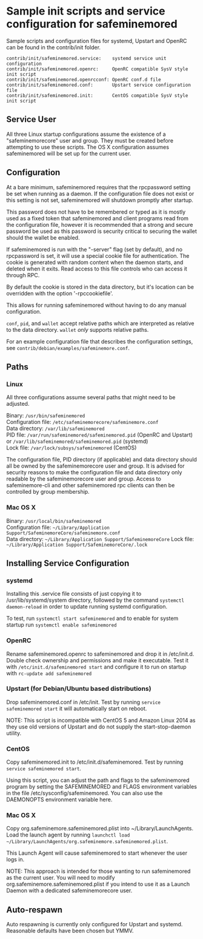 Sample init scripts and service configuration for safeminemored
==========================================================

Sample scripts and configuration files for systemd, Upstart and OpenRC
can be found in the contrib/init folder.

    contrib/init/safeminemored.service:    systemd service unit configuration
    contrib/init/safeminemored.openrc:     OpenRC compatible SysV style init script
    contrib/init/safeminemored.openrcconf: OpenRC conf.d file
    contrib/init/safeminemored.conf:       Upstart service configuration file
    contrib/init/safeminemored.init:       CentOS compatible SysV style init script

Service User
---------------------------------

All three Linux startup configurations assume the existence of a "safeminemorecore" user
and group.  They must be created before attempting to use these scripts.
The OS X configuration assumes safeminemored will be set up for the current user.

Configuration
---------------------------------

At a bare minimum, safeminemored requires that the rpcpassword setting be set
when running as a daemon.  If the configuration file does not exist or this
setting is not set, safeminemored will shutdown promptly after startup.

This password does not have to be remembered or typed as it is mostly used
as a fixed token that safeminemored and client programs read from the configuration
file, however it is recommended that a strong and secure password be used
as this password is security critical to securing the wallet should the
wallet be enabled.

If safeminemored is run with the "-server" flag (set by default), and no rpcpassword is set,
it will use a special cookie file for authentication. The cookie is generated with random
content when the daemon starts, and deleted when it exits. Read access to this file
controls who can access it through RPC.

By default the cookie is stored in the data directory, but it's location can be overridden
with the option '-rpccookiefile'.

This allows for running safeminemored without having to do any manual configuration.

`conf`, `pid`, and `wallet` accept relative paths which are interpreted as
relative to the data directory. `wallet` *only* supports relative paths.

For an example configuration file that describes the configuration settings,
see `contrib/debian/examples/safeminemore.conf`.

Paths
---------------------------------

### Linux

All three configurations assume several paths that might need to be adjusted.

Binary:              `/usr/bin/safeminemored`  
Configuration file:  `/etc/safeminemorecore/safeminemore.conf`  
Data directory:      `/var/lib/safeminemored`  
PID file:            `/var/run/safeminemored/safeminemored.pid` (OpenRC and Upstart) or `/var/lib/safeminemored/safeminemored.pid` (systemd)  
Lock file:           `/var/lock/subsys/safeminemored` (CentOS)  

The configuration file, PID directory (if applicable) and data directory
should all be owned by the safeminemorecore user and group.  It is advised for security
reasons to make the configuration file and data directory only readable by the
safeminemorecore user and group.  Access to safeminemore-cli and other safeminemored rpc clients
can then be controlled by group membership.

### Mac OS X

Binary:              `/usr/local/bin/safeminemored`  
Configuration file:  `~/Library/Application Support/SafeminemoreCore/safeminemore.conf`  
Data directory:      `~/Library/Application Support/SafeminemoreCore`
Lock file:           `~/Library/Application Support/SafeminemoreCore/.lock`

Installing Service Configuration
-----------------------------------

### systemd

Installing this .service file consists of just copying it to
/usr/lib/systemd/system directory, followed by the command
`systemctl daemon-reload` in order to update running systemd configuration.

To test, run `systemctl start safeminemored` and to enable for system startup run
`systemctl enable safeminemored`

### OpenRC

Rename safeminemored.openrc to safeminemored and drop it in /etc/init.d.  Double
check ownership and permissions and make it executable.  Test it with
`/etc/init.d/safeminemored start` and configure it to run on startup with
`rc-update add safeminemored`

### Upstart (for Debian/Ubuntu based distributions)

Drop safeminemored.conf in /etc/init.  Test by running `service safeminemored start`
it will automatically start on reboot.

NOTE: This script is incompatible with CentOS 5 and Amazon Linux 2014 as they
use old versions of Upstart and do not supply the start-stop-daemon utility.

### CentOS

Copy safeminemored.init to /etc/init.d/safeminemored. Test by running `service safeminemored start`.

Using this script, you can adjust the path and flags to the safeminemored program by
setting the SAFEMINEMORED and FLAGS environment variables in the file
/etc/sysconfig/safeminemored. You can also use the DAEMONOPTS environment variable here.

### Mac OS X

Copy org.safeminemore.safeminemored.plist into ~/Library/LaunchAgents. Load the launch agent by
running `launchctl load ~/Library/LaunchAgents/org.safeminemore.safeminemored.plist`.

This Launch Agent will cause safeminemored to start whenever the user logs in.

NOTE: This approach is intended for those wanting to run safeminemored as the current user.
You will need to modify org.safeminemore.safeminemored.plist if you intend to use it as a
Launch Daemon with a dedicated safeminemorecore user.

Auto-respawn
-----------------------------------

Auto respawning is currently only configured for Upstart and systemd.
Reasonable defaults have been chosen but YMMV.
